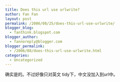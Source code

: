 ```yaml
---
title: Does this url use urlwrite?
author: Fan Fan
layout: post
permalink: /2006/08/25/does-this-url-use-urlwrite/
blogger_blog:
  - fanthink.blogspot.com
blogger_author:
  - fannoreply@blogger.com
blogger_permalink:
  - /2006/08/does-this-url-use-urlwrite.html
categories:
  - Uncategorized
---
```

确实是的。不过好像只对英文 tidy下，中文没加入到url中。